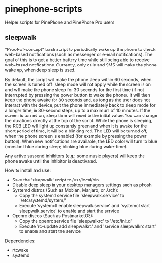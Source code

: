 # pinephone-scripts
Helper scripts for PinePhone and PinePhone Pro users

## sleepwalk
"Proof-of-concept" bash script to periodically wake up the phone to check web-based notifications (such as messenger or e-mail notifications). The goal of this is to get a better battery time while still being able to receive web-based notifications. Currently, only calls and SMS will make the phone wake up, when deep sleep is used.

By default, the script will make the phone sleep within 60 seconds, when the screen is turned off (sleep mode will not apply while the screen is on and will make the phone sleep for 30 seconds for the first time (if not interrupted by pressing the power button to wake the phone). It will then keep the phone awake for 30 seconds and, as long as the user does not interact with the device, put the phone immediately back to sleep mode for a longer time, in 30-second steps, up to a maximum of 10 minutes. If the screen is turned on, sleep time will reset to the initial value. You can change the durations directly at the top of the script. While the phone is sleeping, the RGB LED will light up constantly green and when it is awake for the short period of time, it will be a blinking red. The LED will be turned off, when the phone screen is enabled (for example by pressing the power button). When new notifications are available, the LED color will turn to blue (constant blue during sleep; blinking blue during wake-time).

Any active suspend inhibitors (e.g.: some music players) will keep the phone awake until the inhibitor is deactivated.

How to install and use:
- Save the 'sleepwalk' script to /usr/local/bin
- Disable deep sleep in your desktop managers settings such as phosh
- Systemd distros (Such as Mobian, Manjaro, or Arch): 
    - Copy the systemd service file 'sleepwalk.service' to '/etc/systemd/system/'
    - Execute 'systemctl enable sleepwalk.service' and 'systemcl start sleepwalk.service' to enable and start the service
- Openrc distros (Such as PostmarketOS):
    - Copy the openrc service file 'sleepwalkrc' to '/etc/init.d'
    - Execute 'rc-update add sleepwalkrc' and 'service sleepwalkrc start' to enable and start the service

Dependencies:
- rtcwake
- systemd
